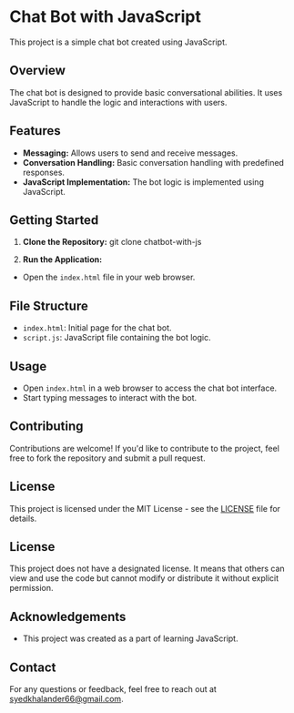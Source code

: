 # Chat Bot with JavaScript

This project is a simple chat bot created using JavaScript.

## Overview

The chat bot is designed to provide basic conversational abilities. It uses JavaScript to handle the logic and interactions with users.

## Features

- **Messaging:** Allows users to send and receive messages.
- **Conversation Handling:** Basic conversation handling with predefined responses.
- **JavaScript Implementation:** The bot logic is implemented using JavaScript.

## Getting Started

1. **Clone the Repository:**
git clone chatbot-with-js

2. **Run the Application:**
- Open the `index.html` file in your web browser.

## File Structure

- `index.html`: Initial page for the chat bot.
- `script.js`: JavaScript file containing the bot logic.

## Usage

- Open `index.html` in a web browser to access the chat bot interface.
- Start typing messages to interact with the bot.

## Contributing

Contributions are welcome! If you'd like to contribute to the project, feel free to fork the repository and submit a pull request.

## License

This project is licensed under the MIT License - see the [LICENSE](LICENSE) file for details.
## License

This project does not have a designated license. It means that others can view and use the code but cannot modify or distribute it without explicit permission.

## Acknowledgements
- This project was created as a part of learning JavaScript.

## Contact
For any questions or feedback, feel free to reach out at [syedkhalander66@gmail.com](mailto:syedkhalander66@gmail.com).
